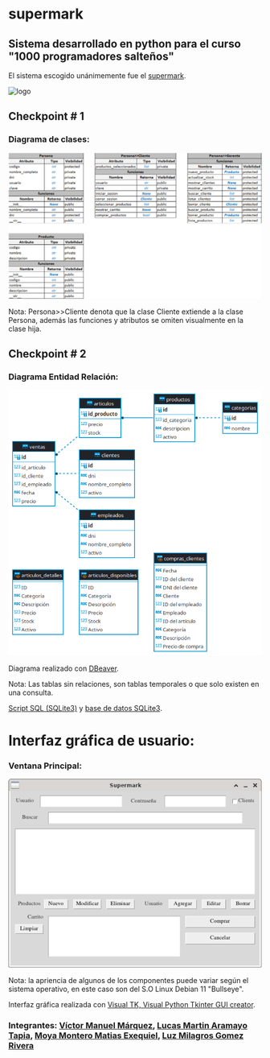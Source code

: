 # supermark

## Sistema desarrollado en python para el curso "1000 programadores salteños"

El sistema escogido unánimemente fue el [supermark](docs/Proyecto_SG_Supermark-_Com_MyJ-Python-2022.docx__22__0.pdf).

![logo](docs/logo_supermark.avif "Logo para el proyecto")

## Checkpoint # 1

### Diagrama de clases:
![Diagrama de clases inicial](docs/diagrama_de_clases_vmm.png "Diagrama de clases v2 de Víctor Manuel Márquez")

Nota: Persona>>Cliente denota que la clase Cliente extiende a la clase Persona, además las funciones y atributos se omiten visualmente en la clase hija.

## Checkpoint # 2

### Diagrama Entidad Relación:
![Diagrama Entidad Relación inicial](docs/DER-supermark.png "Diagramas Entidad Relación inicial de Víctor Manuel Márquez")

Diagrama realizado con [DBeaver](https://dbeaver.io/).

Nota: Las tablas sin relaciones, son tablas temporales o que solo existen en una consulta.

[Script SQL (SQLite3)](src/supermark.sql) y [base de datos SQLite3](src/supermark.db).

# Interfaz gráfica de usuario:

### Ventana Principal:

![Ventana principal del sistema Supermark](docs/main-gui-supermark-01.png "Captura del diseño preliminar (Linux)")

Nota: la apriencia de algunos de los componentes puede variar según el sistema operativo, en este caso son del S.O Linux Debian 11 "Bullseye".

Interfaz gráfica realizada con [Visual TK, Visual Python Tkinter GUI creator](https://visualtk.com/).

### Integrantes: [Víctor Manuel Márquez](https://github.com/victorManuelMarquez), [Lucas Martin Aramayo Tapia](https://github.com/LTapia2501), [Moya Montero Matias Exequiel](https://github.com/Mmoya123), [Luz Milagros Gomez Rivera](https://github.com/luzzgomez) 
